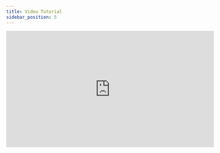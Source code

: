 ```yaml
---
title: Video Tutorial
sidebar_position: 5
---
```


<iframe width="560" height="315" src="https://www.youtube.com/embed/8WUv3uwuaiQ" title="YouTube video player" frameborder="0" allowfullscreen= "true"></iframe>